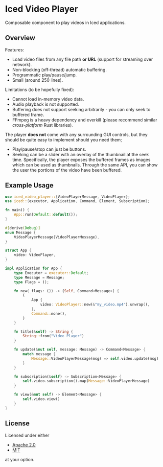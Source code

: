 # Iced Video Player

Composable component to play videos in Iced applications.

## Overview

Features:
- Load video files from any file path **or URL** (support for streaming over network).
- Non-blocking (off-thread) automatic buffering.
- Programmatic play/pause/jump.
- Small (around 250 lines).

Limitations (to be hopefully fixed):
- Cannot load in-memory video data.
- Audio playback is not supported.
- Buffering does not support seeking arbitrarily - you can only seek to buffered frame.
- FFmpeg is a heavy dependency and overkill (please recommend similar *cross-platform* Rust libraries).

The player **does not** come with any surrounding GUI controls, but they should be quite easy to implement should you need them;
- Play/pause/stop can just be buttons.
- Seeking can be a slider with an overlay of the thumbnail at the seek time.
Specifically, the player exposes the buffered frames as images which can be used as thumbnails.
Through the same API, you can show the user the portions of the video have been buffered.

## Example Usage

```rust
use iced_video_player::{VideoPlayerMessage, VideoPlayer};
use iced::{executor, Application, Command, Element, Subscription};

fn main() {
    App::run(Default::default());
}

#[derive(Debug)]
enum Message {
    VideoPlayerMessage(VideoPlayerMessage),
}

struct App {
    video: VideoPlayer,
}

impl Application for App {
    type Executor = executor::Default;
    type Message = Message;
    type Flags = ();

    fn new(_flags: ()) -> (Self, Command<Message>) {
        (
            App {
                video: VideoPlayer::new(&"my_video.mp4").unwrap(),
            },
            Command::none(),
        )
    }

    fn title(&self) -> String {
        String::from("Video Player")
    }

    fn update(&mut self, message: Message) -> Command<Message> {
        match message {
            Message::VideoPlayerMessage(msg) => self.video.update(msg).map(Message::VideoPlayerMessage),
        }
    }

    fn subscription(&self) -> Subscription<Message> {
        self.video.subscription().map(Message::VideoPlayerMessage)
    }

    fn view(&mut self) -> Element<Message> {
        self.video.view()
    }
}
```

## License

Licensed under either

- [Apache 2.0](https://www.apache.org/licenses/LICENSE-2.0)
- [MIT](http://opensource.org/licenses/MIT)

at your option.
